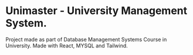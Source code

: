 # Unimaster - University Management System.

Project made as part of Database Management Systems Course in University.
Made with React, MYSQL and Tailwind.